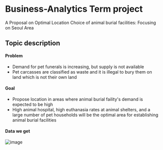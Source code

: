# Business-Analytics Term project
A Proposal on Optimal Location Choice of animal burial facilities: Focusing on Seoul Area


## Topic description
#### Problem
- Demand for pet funerals is increasing, but supply is not available
- Pet carcasses are classified as waste and it is illegal to bury them on land which is not their own land

#### Goal
- Propose location in areas where animal burial faility's demand is expected to be high
- High animal hospital, high euthanasia rates at animal shelters, and a large number of pet households will be the optimal area for establishing animal burial facilities

#### Data we get
![image](https://user-images.githubusercontent.com/94193480/205491656-aff76e9e-698e-4d11-976d-d0f687fc6fea.png)
